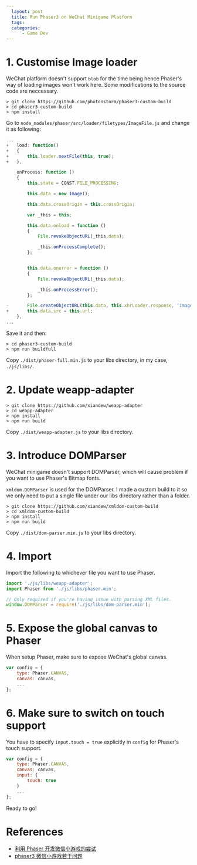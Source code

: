 ```yaml
---
  layout: post
  title: Run Phaser3 on WeChat Minigame Platform
  tags:
  categories:
      - Game Dev
---
```


# **1. Customise Image loader**

WeChat platform doesn't support `blob` for the time being hence Phaser's way of
loading images won't work here. Some modifications to the source code are neccessary.

```console
> git clone https://github.com/photonstorm/phaser3-custom-build
> cd phaser3-custom-build
> npm install
```

Go to `node_modules/phaser/src/loader/filetypes/ImageFile.js` and change it as following:

```javascript
...
+   load: function()
+   {
+       this.loader.nextFile(this, true);
+   },

    onProcess: function ()
    {
        this.state = CONST.FILE_PROCESSING;

        this.data = new Image();

        this.data.crossOrigin = this.crossOrigin;

        var _this = this;

        this.data.onload = function ()
        {
            File.revokeObjectURL(_this.data);

            _this.onProcessComplete();
        };


        this.data.onerror = function ()
        {
            File.revokeObjectURL(_this.data);

            _this.onProcessError();
        };

-       File.createObjectURL(this.data, this.xhrLoader.response, 'image/png');
+       this.data.src = this.url;
    },
...
```

Save it and then:
```console
> cd phaser3-custom-build
> npm run buildfull
```

Copy `./dist/phaser-full.min.js` to your libs directory, in my case, `./js/libs/`.

# **2. Update weapp-adapter**

```console
> git clone https://github.com/xiandew/weapp-adapter
> cd weapp-adapter
> npm install
> npm run build
```

Copy `./dist/weapp-adapter.js` to your libs directory.

# **3. Introduce DOMParser**
WeChat minigame doesn't support DOMParser, which will cause problem if you
want to use Phaser's Bitmap fonts.

`xmldom.DOMParser` is used for the DOMParser. I made a custom build to it
so we only need to put a single file under our libs directory rather than a folder.

```console
> git clone https://github.com/xiandew/xmldom-custom-build
> cd xmldom-custom-build
> npm install
> npm run build
```

Copy `./dist/dom-parser.min.js` to your libs directory.

# **4. Import**

Import the following to whichever file you want to use Phaser.

```javascript
import './js/libs/weapp-adapter';
import Phaser from './js/libs/phaser.min';

// Only required if you're having issue with parsing XML files.
window.DOMParser = require('./js/libs/dom-parser.min');
```

# **5. Expose the global canvas to Phaser**

When setup Phaser, make sure to expose WeChat's global canvas.

```javascript
var config = {
    type: Phaser.CANVAS,
    canvas: canvas,
    ...
};
```

# **6. Make sure to switch on touch support**

You have to specify `input.touch = true` explicitly in `config` for Phaser's touch support.

```javascript
var config = {
    type: Phaser.CANVAS,
    canvas: canvas,
    input: {
        touch: true
    }
    ...
};
```

Ready to go!

# **References**
- [利用 Phaser 开发微信小游戏的尝试](https://indienova.com/indie-game-development/run-phaser-on-wechat-game-platform/)
- [phaser3 微信小游戏若干问题](https://www.cnblogs.com/honghong87/p/9592680.html)
